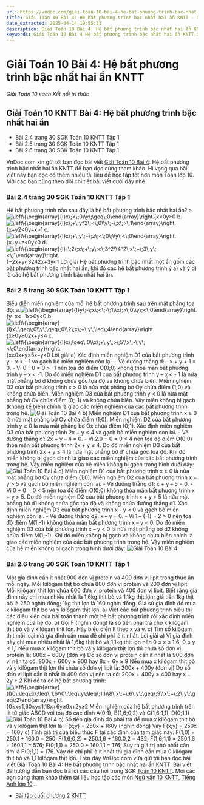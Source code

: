 ```yaml
---
url: https://vndoc.com/giai-toan-10-bai-4-he-bat-phuong-trinh-bac-nhat-hai-an-kntt-272389
title: Giải Toán 10 Bài 4: Hệ bất phương trình bậc nhất hai ẩn KNTT - Giải Toán 10 sách Kết nối tri thức - VnDoc.com
date_extracted: 2025-04-14 19:55:31
description: Giải Toán 10 Bài 4: Hệ bất phương trình bậc nhất hai ẩn KNTT vừa được VnDoc.com sưu tầm và xin gửi tới bạn đọc cùng tham khảo.
keywords: Giải Toán 10 Bài 4 Hệ bất phương trình bậc nhất hai ẩn KNTT,Giải Toán 10 Bài 4,Hệ bất phương trình bậc nhất hai ẩn,giải toán 10,toán 10,toán 10 bài 4,toán 10 kntt
---
```


# Giải Toán 10 Bài 4: Hệ bất phương trình bậc nhất hai ẩn KNTT
 _Giải Toán 10 sách Kết nối tri thức_
## Giải Toán 10 KNTT Bài 4: Hệ bất phương trình bậc nhất hai ẩn
  * Bài 2.4 trang 30 SGK Toán 10 KNTT Tập 1
  * Bài 2.5 trang 30 SGK Toán 10 KNTT Tập 1
  * Bài 2.6 trang 30 SGK Toán 10 KNTT Tập 1

VnDoc.com xin gửi tới bạn đọc bài viết [Giải Toán 10 Bài 4](<https://vndoc.com/giai-toan-10-bai-4-he-bat-phuong-trinh-bac-nhat-hai-an-kntt-272389>): Hệ bất phương trình bậc nhất hai ẩn KNTT để bạn đọc cùng tham khảo. Hi vọng qua bài viết này bạn đọc có thêm nhiều tài liệu để học tập tốt hơn môn Toán lớp 10. Mời các bạn cùng theo dõi chi tiết bài viết dưới đây nhé.
### Bài 2.4 trang 30 SGK Toán 10 KNTT Tập 1
Hệ bất phương trình nào sau đây là hệ bất phương trình bậc nhất hai ẩn?
a.![\\left\\{\\begin{array}{l}x\\;<\\;0\\\\y\\;\\geq\\;0\\end{array}\\right.](https://i.vdoc.vn/data/image/blank.png)\{x<0y≥0
b.![\\left\\{\\begin{array}{l}x\\;+\\;y^2\\;<\\;0\\\\y\\;-\\;x\\;>\\;1\\end{array}\\right.](https://i.vdoc.vn/data/image/blank.png)\{x+y2<0y−x>1
c.![\\left\\{\\begin{array}{l}x\\;+\\;y\\;+\\;z\\;<\\;0\\;\\\\y\\;<\\;0\\end{array}\\right.](https://i.vdoc.vn/data/image/blank.png)\{x+y+z<0y<0
d.![\\left\\{\\begin{array}{l}-\\;2\\;x\\;+\\;y\\;<\\;3^2\\\\4^2\\;x\\;+\\;3\\;y\\;<\\;1\\end{array}\\right.](https://i.vdoc.vn/data/image/blank.png)\{−2x+y<3242x+3y<1
Lời giải
Hệ bất phương trình bậc nhất một ẩn gồm các bất phương trình bậc nhất hai ẩn, khi đó các hệ bất phương trình ý a\) và ý d\) là các hệ bất phương trình bậc nhất hai ẩn.
### Bài 2.5 trang 30 SGK Toán 10 KNTT Tập 1
Biểu diễn miền nghiệm của mỗi hệ bất phương trình sau trên mặt phẳng tọa độ:
a.![\\left\\{\\begin{array}{l}y\\;-\\;x\\;<\\;-\\;1\\\\x\\;>\\;0\\\\y\\;<\\;0\\end{array}\\right.](https://i.vdoc.vn/data/image/blank.png)\{y−x<−1x>0y<0
b. ![\\left\\{\\begin{array}{l}x\\;\\geq\\;0\\\\y\\;\\geq\\;0\\\\2\\;x\\;+\\;y\\;\\leq\\;4\\end{array}\\right.](https://i.vdoc.vn/data/image/blank.png)\{x≥0y≥02x+y≤4
c.![\\left\\{\\begin{array}{l}x\\;\\geq\\;0\\\\x\\;+\\;y\\;>\\;5\\\\x\\;-\\;y\\;<\\;0\\end{array}\\right.](https://i.vdoc.vn/data/image/blank.png)\{x≥0x+y>5x−y<0
Lời giải
a\) Xác định miền nghiệm D1 của bất phương trình y – x < \- 1 và gạch bỏ miền nghiệm còn lại.
\- Vẽ đường thẳng d: - x + y + 1 = 0.
\- Vì 0 - 0 = 0 > -1 nên tọa độ điểm O\(0;0\) không thỏa mãn bất phương trình y – x < -1.
Do đó miền nghiệm D1 của bất phương trình y – x < \- 1 là nửa mặt phẳng bờ d không chứa gốc tọa độ và không chứa biên.
Miền nghiệm D2 của bất phương trình x > 0 là nửa mặt phẳng bờ Oy chứa điểm \(1;0\) và không chứa biên.
Miền nghiệm D3 của bất phương trình y < 0 là nửa mặt phẳng bờ Ox chứa điểm \(0;-1\) và không chứa biên.
Vậy miền không bị gạch \(không kể biên\) chính là giao các miền nghiệm của các bất phương trình trong hệ.
![Giải Toán 10 Bài 4](https://i.vdoc.vn/data/image/2022/08/02/giai-toan-10-bai-4-kntt-1.jpg)
b\)
Miền nghiệm D1 của bất phương trình x ≥ 0 là nửa mặt phẳng bờ Oy chứa điểm \(1;0\).
Miền nghiệm D2 của bất phương trình y ≥ 0 là nửa mặt phẳng bờ Ox chứa điểm \(0;1\).
Xác định miền nghiệm D3 của bất phương trình 2x + y ≤ 4 và gạch bỏ miền nghiệm còn lại.
\- Vẽ đường thẳng d’: 2x + y – 4 = 0.
\- Vì 2.0 + 0 = 0 < 4 nên tọa độ điểm O\(0;0\) thỏa mãn bất phương trình 2x + y ≤ 4.
Do đó miền nghiệm D3 của bất phương trình 2x + y ≤ 4 là nửa mặt phẳng bờ d’ chứa gốc tọa độ.
Khi đó miền không bị gạch chính là giao các miền nghiệm của các bất phương trình trong hệ. Vậy miền nghiệm của hệ miền không bị gạch trong hình dưới dây:
![Giải Toán 10 Bài 4](https://i.vdoc.vn/data/image/2022/08/02/giai-toan-10-bai-4-kntt-2.jpg)
c\)
Miền nghiệm D1 của bất phương trình x ≥ 0 là nửa mặt phẳng bờ Oy chứa điểm \(1;0\).
Miền nghiệm D2 của bất phương trình x + y > 5 và gạch bỏ miền nghiệm còn lại.
\- Vẽ đường thẳng d1: x + y – 5 = 0.
\- Vì 0 + 0 = 0 < 5 nên tọa độ điểm O\(0;0\) không thỏa mãn bất phương trình x + y > 5.
Do đó miền nghiệm D2 của bất phương trình x + y > 5 là nửa mặt phẳng bờ d1 không chứa gốc tọa độ và không chứa đường thẳng d1.
Xác định miền nghiệm D3 của bất phương trình x - y < 0 và gạch bỏ miền nghiệm còn lại.
\- Vẽ đường thẳng d2: x – y = 0.
\- Vì 1 – \(-1\) = 2 > 0 nên tọa độ điểm M\(1;-1\) không thỏa mãn bất phương trình x – y < 0.
Do đó miền nghiệm D3 của bất phương trình x – y < 0 là nửa mặt phẳng bờ d2 không chứa điểm M\(1;-1\).
Khi đó miền không bị gạch và không chứa biên chính là giao các miền nghiệm của các bất phương trình trong hệ. Vậy miền nghiệm của hệ miền không bị gạch trong hình dưới dây:
![Giải Toán 10 Bài 4](https://i.vdoc.vn/data/image/2022/08/02/giai-toan-10-bai-4-kntt-3.jpg)
### Bài 2.6 trang 30 SGK Toán 10 KNTT Tập 1
Một gia đình cần ít nhất 900 đơn vị protein và 400 đơn vị lipit trong thức ăn mỗi ngày. Mỗi kilôgam thịt bò chứa 800 đơn vị protein và 200 đơn vị lipit. Mỗi kilôgam thịt lợn chứa 600 đơn vị protein và 400 đơn vị lipit. Biết rằng gia đình này chỉ mua nhiều nhất là 1,6kg thịt bò và 1,1kg thịt lợn; giá tiền 1kg thịt bò là 250 nghìn đồng; 1kg thịt lợn là 160 nghìn đồng. Giả sử gia đình đó mua x kilôgam thịt bò và y kilôgam thịt lợn.
a\) Viết các bất phương trình biểu thị các điều kiện của bài toán thành một hệ bất phương trình rồi xác định miền nghiệm của hệ đó.
b\) Gọi F \(nghìn đồng\) là số tiền phải trả cho x kilôgam thịt bò và y kilôgam thịt lợn. Hãy biểu diễn F theo x và y.
c\) Tìm số kilôgam thịt mỗi loại mà gia đình cần mua để chi phí là ít nhất.
Lời giải
a\) Vì gia đình này chỉ mua nhiều nhất là 1,6kg thịt bò và 1,1kg thịt lợn nên 0 ≤ x ≤ 1,6; 0 ≤ y ≤ 1,1
Nếu mua x kilôgam thịt bò và y kilôgam thịt lợn thì chứa số đơn vị protein là: 800x + 600y \(đơn vị\)
Do số đơn vị protein cần ít nhất là 900 đơn vị nên ta có: 800x + 600y ≥ 900 hay 8x + 6y ≥ 9
Nếu mua x kilôgam thịt bò và y kilôgam thịt lợn thì chứa số đơn vị lipit là: 200x + 400y \(đơn vị\)
Do số đơn vị lipit cần ít nhất là 400 đơn vị nên ta có: 200x + 400y ≥ 400 hay x + 2y ≥ 2
Khi đó ta có hệ bất phương trình: ![\\left\\{\\begin{array}{l}0\\;\\leq\\;x\\;\\leq\\;1,6\\\\0\\;\\leq\\;y\\;\\leq\\;1,1\\\\8\\;x\\;+\\;6\\;y\\;\\geq\\;9\\\\x\\;+\\;2\\;y\\;\\geq\\;2\\end{array}\\right.](https://i.vdoc.vn/data/image/blank.png)\{0≤x≤1,60≤y≤1,18x+6y≥9x+2y≥2
Miền nghiệm của hệ bất phương trình trên là tứ giác ABCD với tọa độ các đỉnh A\(0;1\), B\(1,6;0,2\) và C\(1,6;1,1\), D\(0;1,1\)
![Giải Toán 10 Bài 4](https://i.vdoc.vn/data/image/2022/08/02/giai-toan-10-bai-4-kntt-4.jpg)
b\) Số tiền gia đình đó phải trả để mua x kilôgam thịt bò và y kilôgam thịt lợn là:
F\(x;y\) = 250x + 160y \(nghìn đồng\)
Vậy F\(x;y\) = 250x + 160y
c\) Tính giá trị của biểu thức F tại các đỉnh của tam giác này:
F\(1;0\) = 250.1 + 160.0 = 250;
F\(1,6;0,2\) = 250.1,6 + 160.0,2 = 432;
F\(1,6;1,1\) = 250.1,6 + 160.1,1 = 576;
F\(0;1,1\) = 250.0 + 160.1,1 = 176;
Suy ra giá trị nhỏ nhất cần tìm là F\(0;1,1\) = 176.
Vậy để chi phí là ít nhất thì gia đình cần mua 0 kilôgam thịt bò và 1,1 kilôgam thịt lợn.
Trên đây VnDoc.com vừa gửi tới bạn đọc bài viết Giải Toán 10 Bài 4: Hệ bất phương trình bậc nhất hai ẩn KNTT. Bài viết đã hướng dẫn bạn đọc trả lời các câu hỏi trong SGK [Toán 10 KNTT](<https://vndoc.com/toan-10-ket-noi-tri-thuc-tap1>). Mời các bạn cùng tham khảo thêm tài liệu học tập các môn [Ngữ văn 10 KNTT](<https://vndoc.com/ngu-van-10-ket-noi-tri-thuc-tap1>), [Tiếng Anh lớp 10](<https://vndoc.com/tieng-anh-10-friends-global>)...
  * [Bài tập cuối chương 2 KNTT](<https://vndoc.com/bai-tap-cuoi-chuong-2-kntt-272395>)

